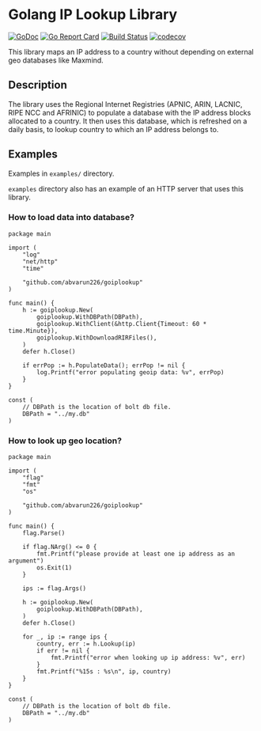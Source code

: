 # Golang IP Lookup Library

[![GoDoc](https://godoc.org/github.com/abvarun226/goiplookup?status.svg)](https://godoc.org/github.com/abvarun226/goiplookup)
[![Go Report Card](https://goreportcard.com/badge/github.com/abvarun226/goiplookup)](https://goreportcard.com/report/github.com/abvarun226/goiplookup)
[![Build Status](https://travis-ci.org/abvarun226/goiplookup.svg?branch=master)](https://travis-ci.org/abvarun226/goiplookup)
[![codecov](https://codecov.io/gh/abvarun226/goiplookup/branch/master/graph/badge.svg)](https://codecov.io/gh/abvarun226/goiplookup)

This library maps an IP address to a country without depending on external geo databases like Maxmind.

## Description
The library uses the Regional Internet Registries (APNIC, ARIN, LACNIC, RIPE NCC and AFRINIC) to populate a database with the IP address blocks allocated to a country. It then uses this database, which is refreshed on a daily basis, to lookup country to which an IP address belongs to.

## Examples
Examples in `examples/` directory.

`examples` directory also has an example of an HTTP server that uses this library.

### How to load data into database?
```
package main

import (
	"log"
	"net/http"
	"time"

	"github.com/abvarun226/goiplookup"
)

func main() {
	h := goiplookup.New(
		goiplookup.WithDBPath(DBPath),
		goiplookup.WithClient(&http.Client{Timeout: 60 * time.Minute}),
		goiplookup.WithDownloadRIRFiles(),
	)
	defer h.Close()

	if errPop := h.PopulateData(); errPop != nil {
		log.Printf("error populating geoip data: %v", errPop)
	}
}

const (
	// DBPath is the location of bolt db file.
	DBPath = "../my.db"
)
```

### How to look up geo location?
```
package main

import (
	"flag"
	"fmt"
	"os"

	"github.com/abvarun226/goiplookup"
)

func main() {
	flag.Parse()

	if flag.NArg() <= 0 {
		fmt.Printf("please provide at least one ip address as an argument")
		os.Exit(1)
	}

	ips := flag.Args()

	h := goiplookup.New(
		goiplookup.WithDBPath(DBPath),
	)
	defer h.Close()

	for _, ip := range ips {
		country, err := h.Lookup(ip)
		if err != nil {
			fmt.Printf("error when looking up ip address: %v", err)
		}
		fmt.Printf("%15s : %s\n", ip, country)
	}
}

const (
	// DBPath is the location of bolt db file.
	DBPath = "../my.db"
)
```